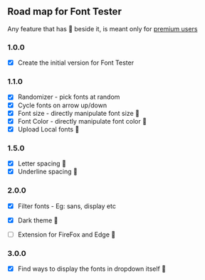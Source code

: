 ## Road map for Font Tester

Any feature that has 👑 beside it, is meant only for [premium users](./readme.md#license--support)

### 1.0.0
- [x] Create the initial version for Font Tester 

### 1.1.0
- [x] Randomizer - pick fonts at random 
- [x] Cycle fonts on arrow up/down
- [x] Font size - directly manipulate font size 👑
- [x] Font Color - directly manipulate font color 👑
- [x] Upload Local fonts 👑

### 1.5.0
- [x] Letter spacing 👑
- [x] Underline spacing 👑

### 2.0.0
- [x] Filter fonts - Eg: sans, display etc 
- [x] Dark theme 👑
- [ ] Extension for FireFox and Edge 👑


### 3.0.0
- [x] Find ways to display the fonts in dropdown itself 👑